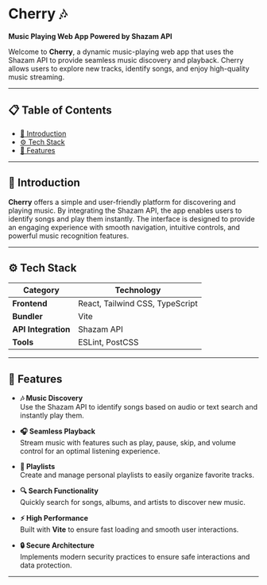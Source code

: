 # Cherry 🎶  
**Music Playing Web App Powered by Shazam API**

Welcome to **Cherry**, a dynamic music-playing web app that uses the Shazam API to provide seamless music discovery and playback. Cherry allows users to explore new tracks, identify songs, and enjoy high-quality music streaming.

---

## 📋 Table of Contents
- [🌟 Introduction](#-introduction)
- [⚙️ Tech Stack](#%EF%B8%8F-tech-stack)
- [🔋 Features](#-features)

---

## 🌟 Introduction  

**Cherry** offers a simple and user-friendly platform for discovering and playing music. By integrating the Shazam API, the app enables users to identify songs and play them instantly. The interface is designed to provide an engaging experience with smooth navigation, intuitive controls, and powerful music recognition features.

---

## ⚙️ Tech Stack  

| **Category**     | **Technology**                     |
|-------------------|-----------------------------------|
| **Frontend**      | React, Tailwind CSS, TypeScript   |
| **Bundler**       | Vite                              |
| **API Integration** | Shazam API                       |
| **Tools**         | ESLint, PostCSS                   |

---

## 🔋 Features  

- **🎶 Music Discovery**  
  Use the Shazam API to identify songs based on audio or text search and instantly play them.

- **🎧 Seamless Playback**  
  Stream music with features such as play, pause, skip, and volume control for an optimal listening experience.

- **📝 Playlists**  
  Create and manage personal playlists to easily organize favorite tracks.

- **🔍 Search Functionality**  
  Quickly search for songs, albums, and artists to discover new music.

- **⚡ High Performance**  
  Built with **Vite** to ensure fast loading and smooth user interactions.

- **🔒 Secure Architecture**  
  Implements modern security practices to ensure safe interactions and data protection.

---
